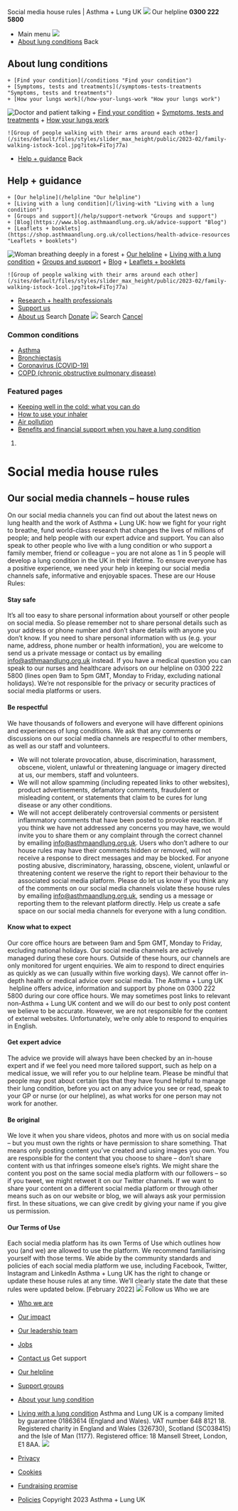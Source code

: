
Social media house rules | Asthma + Lung UK
 [![](/themes/custom/asthma-lung-uk/images/aluk-logo.png)](/ "Homepage")
 Our helpline **0300 222 5800**
* Main menu
![](/wingsuit/asthma-lung-uk/images/aluk-logo.png)
* [About lung conditions](#about "About lung conditions")
 Back
 
## About lung conditions
	+ [Find your condition](/conditions "Find your condition")
	+ [Symptoms, tests and treatments](/symptoms-tests-treatments "Symptoms, tests and treatments")
	+ [How your lungs work](/how-your-lungs-work "How your lungs work")
![Doctor and patient talking](/sites/default/files/styles/slider_max_height/public/2023-02/119589.jpg?itok=IfMKqhqJ)
	+ [Find your condition](/conditions)
	+ [Symptoms, tests and treatments](/symptoms-tests-treatments)
	+ [How your lungs work](/how-your-lungs-work)
	
	
	![Group of people walking with their arms around each other](/sites/default/files/styles/slider_max_height/public/2023-02/family-walking-istock-1col.jpg?itok=FiToj77a)
* [Help + guidance](#get-support "Help + guidance")
 Back
 
## Help + guidance
	+ [Our helpline](/helpline "Our helpline")
	+ [Living with a lung condition](/living-with "Living with a lung condition")
	+ [Groups and support](/help/support-network "Groups and support")
	+ [Blog](https://www.blog.asthmaandlung.org.uk/advice-support "Blog")
	+ [Leaflets + booklets](https://shop.asthmaandlung.org.uk/collections/health-advice-resources "Leaflets + booklets")
![Woman breathing deeply in a forest](/sites/default/files/styles/slider_max_height/public/2023-02/A%2BLUK%20Generic73.jpg?itok=IY-jWei3)
	+ [Our helpline](/helpline)
	+ [Living with a lung condition](/living-with)
	+ [Groups and support](/help/support-network)
	+ [Blog](https://www.blog.asthmaandlung.org.uk/advice-support)
	+ [Leaflets + booklets](https://shop.asthmaandlung.org.uk/collections/health-advice-resources "Leaflets and booklets about lung conditions")
	
	
	![Group of people walking with their arms around each other](/sites/default/files/styles/slider_max_height/public/2023-02/family-walking-istock-1col.jpg?itok=FiToj77a)
* [Research + health professionals](/research-health-professionals "Research + health professionals")
* [Support us](/support-us "Support us")
* [About us](/about-us "About us")
Search
[Donate](https://action.asthmaandlung.org.uk/page/99720/donate/1?ea_tracking_id=General_WebsiteALUK_Header_Regular "Donate") 
 [![](/themes/custom/asthma-lung-uk/images/aluk-logo.png)](/ "Homepage")
Search
[Cancel](#)
### Common conditions
* [Asthma](/conditions/asthma)
* [Bronchiectasis](/conditions/bronchiectasis)
* [Coronavirus (COVID-19)](/conditions/coronavirus)
* [COPD (chronic obstructive pulmonary disease)](/conditions/copd-chronic-obstructive-pulmonary-disease)
### Featured pages
* [Keeping well in the cold: what you can do](/living-with/cold-weather)
* [How to use your inhaler](/living-with/inhaler-videos)
* [Air pollution](/living-with/air-pollution)
* [Benefits and financial support when you have a lung condition](/living-with/benefits)
1. 
# Social media house rules
## Our social media channels – house rules
On our social media channels you can find out about the latest news on lung health and the work of Asthma + Lung UK: how we fight for your right to breathe, fund world-class research that changes the lives of millions of people; and help people with our expert advice and support. You can also speak to other people who live with a lung condition or who support a family member, friend or colleague – you are not alone as 1 in 5 people will develop a lung condition in the UK in their lifetime.
To ensure everyone has a positive experience, we need your help in keeping our social media channels safe, informative and enjoyable spaces. These are our House Rules:
#### Stay safe
It’s all too easy to share personal information about yourself or other people on social media. So please remember not to share personal details such as your address or phone number and don’t share details with anyone you don’t know. If you need to share personal information with us (e.g. your name, address, phone number or health information), you are welcome to send us a private message or contact us by emailing [info@asthmaandlung.org.uk](mailto:info@asthmaandlung.org.uk) instead.
If you have a medical question you can speak to our nurses and healthcare advisors on our helpline on 0300 222 5800 (lines open 9am to 5pm GMT, Monday to Friday, excluding national holidays).
We’re not responsible for the privacy or security practices of social media platforms or users.
#### Be respectful
We have thousands of followers and everyone will have different opinions and experiences of lung conditions. We ask that any comments or discussions on our social media channels are respectful to other members, as well as our staff and volunteers.
* We will not tolerate provocation, abuse, discrimination, harassment, obscene, violent, unlawful or threatening language or imagery directed at us, our members, staff and volunteers.
* We will not allow spamming (including repeated links to other websites), product advertisements, defamatory comments, fraudulent or misleading content, or statements that claim to be cures for lung disease or any other conditions.
* We will not accept deliberately controversial comments or persistent inflammatory comments that have been posted to provoke reaction.
If you think we have not addressed any concerns you may have, we would invite you to share them or any complaint through the correct channel by emailing [info@asthmaandlung.org.uk](mailto:info@asthmaandlung.org.uk).
Users who don’t adhere to our house rules may have their comments hidden or removed, will not receive a response to direct messages and may be blocked. For anyone posting abusive, discriminatory, harassing, obscene, violent, unlawful or threatening content we reserve the right to report their behaviour to the associated social media platform. Please do let us know if you think any of the comments on our social media channels violate these house rules by emailing [info@asthmaandlung.org.uk](mailto:info@asthmaandlung.org.uk), sending us a message or reporting them to the relevant platform directly.
Help us create a safe space on our social media channels for everyone with a lung condition.
#### Know what to expect
Our core office hours are between 9am and 5pm GMT, Monday to Friday, excluding national holidays. Our social media channels are actively managed during these core hours. Outside of these hours, our channels are only monitored for urgent enquiries. We aim to respond to direct enquiries as quickly as we can (usually within five working days).
We cannot offer in-depth health or medical advice over social media. The Asthma + Lung UK  helpline offers advice, information and support by phone on 0300 222 5800 during our core office hours.
We may sometimes post links to relevant non-Asthma + Lung UK content and we will do our best to only post content we believe to be accurate. However, we are not responsible for the content of external websites.
Unfortunately, we’re only able to respond to enquiries in English.
#### Get expert advice
The advice we provide will always have been checked by an in-house expert and if we feel you need more tailored support, such as help on a medical issue, we will refer you to our helpline team.
Please be mindful that people may post about certain tips that they have found helpful to manage their lung condition, before you act on any advice you see or read, speak to your GP or nurse (or our helpline), as what works for one person may not work for another.
#### Be original
We love it when you share videos, photos and more with us on social media – but you must own the rights or have permission to share something. That means only posting content you’ve created and using images you own. You are responsible for the content that you choose to share – don’t share content with us that infringes someone else’s rights.
We might share the content you post on the same social media platform with our followers – so if you tweet, we might retweet it on our Twitter channels.
If we want to share your content on a different social media platform or through other means such as on our website or blog, we will always ask your permission first. In these situations, we can give credit by giving your name if you give us permission.
#### Our Terms of Use
Each social media platform has its own Terms of Use which outlines how you (and we) are allowed to use the platform. We recommend familiarising yourself with those terms.
We abide by the community standards and policies of each social media platform we use, including Facebook, Twitter, Instagram and LinkedIn
Asthma + Lung UK has the right to change or update these house rules at any time. We’ll clearly state the date that these rules were updated below.
[February 2022]
 [![](/sites/default/files/2023-01/footer-logo%20%281%29.png)](/ "Homepage")
Follow us
 Who we are
 
* [Who we are](/about-us/who-we-are)
* [Our impact](/about-us/our-impact)
* [Our leadership team](/about-us/our-leadership-team)
* [Jobs](/work-us)
* [Contact us](/about-us/contact-us)
 Get support
 
* [Our helpline](/helpline)
* [Support groups](/help/support-network)
* [About your lung condition](/conditions)
* [Living with a lung condition](/living-with)
Asthma and Lung UK is a company limited by guarantee 01863614 (England and Wales). VAT number 648 8121 18.
Registered charity in England and Wales (326730), Scotland (SC038415) and the Isle of Man (1177). Registered office: 18 Mansell Street, London, E1 8AA.
[![](/sites/default/files/2023-01/reg-logo%20%281%29.png)](https://www.fundraisingregulator.org.uk)
![]()
![]()
* [Privacy](/privacy-policy)
* [Cookies](/cookies-how-we-use-them)
* [Fundraising promise](/fundraising-promise)
* [Policies](/about-us/policies)
 Copyright 2023 Asthma + Lung UK
 
